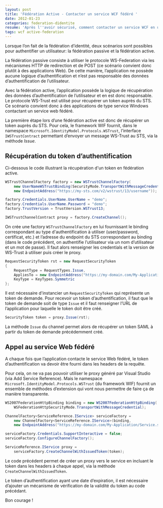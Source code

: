 ```yaml
---
layout: post
title: 'Fédération Active - Contacter un service WCF fédéré '
date: 2012-01-23
categories: federation-didentite
resume: 'Après l''avoir sécurisé, comment contacter un service WCF en utilisant de la fédération active (WS-Trust) via le SDK Windows Identity Foundation (WIF) ?'
tags: wcf active-federation
---
```

Lorsque l’on fait de la fédération d’identité, deux scénarios sont possibles pour authentifier un utilisateur: la fédération passive et la fédération active.

La fédération passive consiste à utiliser le protocole WS-Federation via les mécanismes HTTP de redirection et de POST (ce scénario convient donc plutôt à des applications Web). De cette manière, l’application ne possède aucune logique d’authentification et n’est pas responsable des données d’authentification de l’utilisateur.

Avec la fédération active, l’application possède la logique de récupération des données d’authentification de l’utilisateur et en est donc responsable. Le protocole WS-Trust est utilisé pour récupérer un token auprès du STS. Ce scénario convient donc à des applications de type service Windows contactant un service web fédéré.

La première étape lors d’une fédération active est donc de récupérer un token auprès du STS. Pour cela, le framework WIF fournit, dans le namespace `Microsoft.IdentityModel.Protocols.WSTrust`, l’interface `IWSTrustContract` permettant d’envoyer un message WS-Trust au STS, via la méthode _Issue_.

## Récupération du token d’authentification

Ci-dessous le code illustrant la récupération d'un token en fédération active.

```csharp
WSTrustChannelFactory factory = new WSTrustChannelFactory(
    new UserNameWSTrustBinding(SecurityMode.TransportWithMessageCredential),
    new EndpointAddress("https://my-sts.com/v2/wstrust/13/username"));

factory.Credentials.UserName.UserName = "demo";
factory.Credentials.UserName.Password = "demo";
factory.TrustVersion = TrustVersion.WSTrust13;

IWSTrustChannelContract proxy = factory.CreateChannel();
```

On crée une factory `WSTrustChannelFactory` en lui fournissant le binding correspondant au type d'authentification à utiliser (user/password, certificat, etc.) et l’adresse du endpoint du STS correspondant au binding (dans le code précédent, on authentifie l’utilisateur via un nom d’utilisateur et un mot de passe). Il faut alors renseigner les credentials et la version de WS-Trust à utiliser puis créer le proxy.

```csharp
RequestSecurityToken rst = new RequestSecurityToken
{
    RequestType = RequestTypes.Issue,
    AppliesTo = new EndpointAddress("https://my-domain.com/My-Application"),
    KeyType = KeyTypes.Symmetric
};
```

Il est nécessaire d'instancier un `RequestSecurityToken` qui représente un token de demande. Pour recevoir un token d’authentification, il faut que le token de demande soit de type `Issue` et il faut renseigner l’URL de l’application pour laquelle le token doit être créé.

```csharp
SecurityToken token = proxy.Issue(rst);
```

La méthode `Issue` du channel permet alors de récupérer un token SAML à partir du token de demande précédemment créé.

## Appel au service Web fédéré

A chaque fois que l’application contacte le service Web fédéré, le token d’authentification va devoir être fourni dans les headers de la requête.

Pour cela, on ne va pas pouvoir utiliser le proxy généré par Visual Studio (via Add Service Reference). Mais le namespace `Microsoft.IdentityModel.Protocols.WSTrust` (du framework WIF) fournit un ensemble de méthodes d’extension qui vont nous permettre de faire ça de manière transparente.

```csharp
WS2007FederationHttpBinding binding = new WS2007FederationHttpBinding(
    WSFederationHttpSecurityMode.TransportWithMessageCredential);

ChannelFactory<ServiceReference.IService> serviceFactory =
    new ChannelFactory<ServiceReference.IService>(binding,
    new EndpointAddress("https://my-domain.com/My-Application/Service.svc"));

serviceFactory.Credentials.SupportInteractive = false;
serviceFactory.ConfigureChannelFactory();

ServiceReference.IService proxy =
    serviceFactory.CreateChannelWithIssuedToken(token);
```

Le code précédent permet de créer un proxy vers le service en incluant le token dans les headers à chaque appel, via la méthode `CreateChannelWithIssuedToken`.

Le token d’authentification ayant une date d’expiration, il est nécessaire d’ajouter un mécanisme de vérification de la validité du token au code précédant.

Bon courage !

